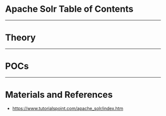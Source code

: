 # Apache Solr Table of Contents
------
# Theory

------
# POCs

------
# Materials and References
* https://www.tutorialspoint.com/apache_solr/index.htm
